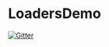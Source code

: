 # LoadersDemo

[![Gitter](https://badges.gitter.im/SummerRC/EventBusForThread.svg)](https://gitter.im/SummerRC/EventBusForThread?utm_source=badge&utm_medium=badge&utm_campaign=pr-badge&utm_content=badge)

